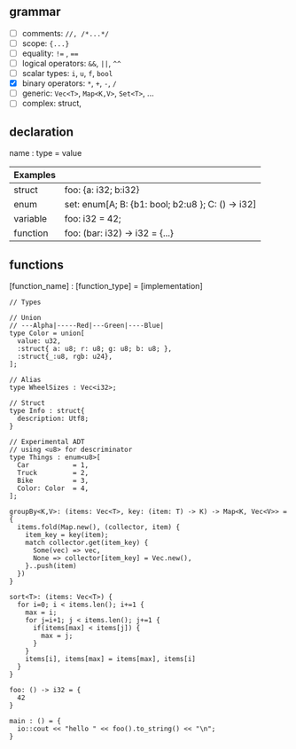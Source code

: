 ## grammar

- [ ] comments: `//, /*...*/`
- [ ] scope: `{...}`
- [ ] equality: `!=` , `==`
- [ ] logical operators: `&&`, `||`, `^^`
- [ ] scalar types: `i`, `u`, `f`, `bool`
- [x] binary operators: `*`, `+`, `-`, `/`
- [ ] generic: `Vec<T>`, `Map<K,V>`, `Set<T>`, ...
- [ ] complex: struct,

## declaration

name : type = value

| Examples |                                                   |
| -------- | ------------------------------------------------- |
| struct   | foo: {a: i32; b:i32}                              |
| enum     | set: enum[A; B: {b1: bool; b2:u8 }; C: () -> i32] |
| variable | foo: i32 = 42;                                    |
| function | foo: (bar: i32) -> i32 = {...}                    |

## functions

[function_name] : [function_type] = [implementation]

```io
// Types

// Union
// ---Alpha|-----Red|---Green|----Blue|
type Color = union[
  value: u32,
  :struct{ a: u8; r: u8; g: u8; b: u8; },
  :struct{_:u8, rgb: u24},
];

// Alias
type WheelSizes : Vec<i32>;

// Struct
type Info : struct{  
  description: Utf8;
}

// Experimental ADT 
// using <u8> for descriminator
type Things : enum<u8>[ 
  Car           = 1,
  Truck         = 2,
  Bike          = 3,
  Color: Color  = 4,  
];

groupBy<K,V>: (items: Vec<T>, key: (item: T) -> K) -> Map<K, Vec<V>> = {
  items.fold(Map.new(), (collector, item) {
    item_key = key(item);
    match collector.get(item_key) {
      Some(vec) => vec,              
      None => collector[item_key] = Vec.new(),
    }..push(item)
  })
}

sort<T>: (items: Vec<T>) {
  for i=0; i < items.len(); i+=1 {
    max = i;
    for j=i+1; j < items.len(); j+=1 {
      if(items[max] < items[j]) {
        max = j;
      }
    }
    items[i], items[max] = items[max], items[i]
  }
}

foo: () -> i32 = {
  42
}

main : () = {
  io::cout << "hello " << foo().to_string() << "\n";
}
```
